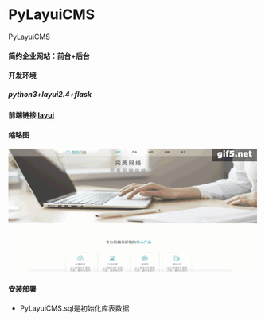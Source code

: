 # PyLayuiCMS
PyLayuiCMS
#### 简约企业网站：前台+后台
#### 开发环境
##### python3+layui2.4+flask
#### 前端链接 [layui](https://fly.layui.com/store/layuiNetCompany/)
#### 缩略图
![前台1](/test/image/gif5新文件.gif)

#### 安装部署
- PyLayuiCMS.sql是初始化库表数据


